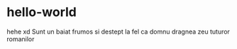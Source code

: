 # hello-world
hehe xd
Sunt un baiat frumos si destept la fel ca domnu dragnea zeu tuturor romanilor
